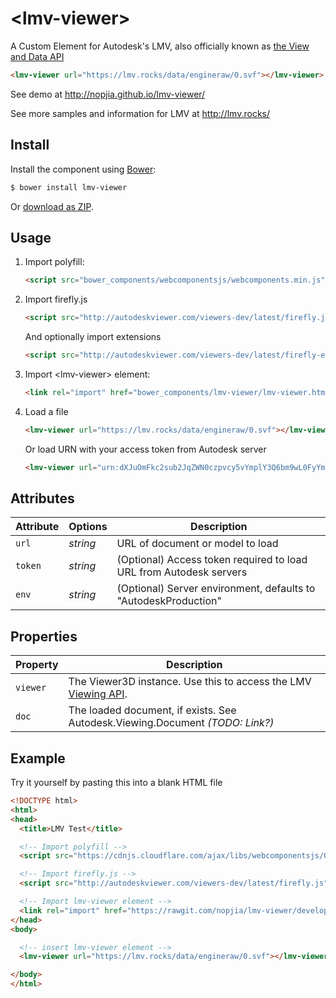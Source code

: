 # &lt;lmv-viewer&gt;

A Custom Element for Autodesk's LMV, also officially known as [the View and Data API](http://developer-autodesk.github.io/)

```html
<lmv-viewer url="https://lmv.rocks/data/engineraw/0.svf"></lmv-viewer>
```

See demo at http://nopjia.github.io/lmv-viewer/

See more samples and information for LMV at http://lmv.rocks/

## Install

Install the component using [Bower](http://bower.io/):

```sh
$ bower install lmv-viewer
```

Or [download as ZIP](https://github.com/nopjia/lmv-viewer/archive/master.zip).

## Usage

1. Import polyfill:
    ```html
    <script src="bower_components/webcomponentsjs/webcomponents.min.js"></script>
    ```

1. Import firefly.js
    ```html
    <script src="http://autodeskviewer.com/viewers-dev/latest/firefly.js"></script>
    ```
    And optionally import extensions
    ```html
    <script src="http://autodeskviewer.com/viewers-dev/latest/firefly-extensions.js"></script>
    ```

1. Import &lt;lmv-viewer&gt; element:
    ```html
    <link rel="import" href="bower_components/lmv-viewer/lmv-viewer.html">
    ```

1. Load a file
    ```html
    <lmv-viewer url="https://lmv.rocks/data/engineraw/0.svf"></lmv-viewer>
    ```
    Or load URN with your access token from Autodesk server
    ```html
    <lmv-viewer url="urn:dXJuOmFkc2sub2JqZWN0czpvcy5vYmplY3Q6bm9wL0FyYm9yUHJlc3MuZHdm" token="7twj3okWPRkbBMtpfUSN5hZkcAkv"></lmv-viewer>
    ```

## Attributes

Attribute | Options  | Description
---       | ---      | ---
`url`     | *string* | URL of document or model to load
`token`   | *string* | (Optional) Access token required to load URL from Autodesk servers
`env`     | *string* | (Optional) Server environment, defaults to "AutodeskProduction"

## Properties

Property  | Description
---       | ---
`viewer`  | The Viewer3D instance. Use this to access the LMV [Viewing API](https://s3.amazonaws.com/autodesk.viewingservice.viewers.prod/1.2.13/docs/index.html).
`doc`     | The loaded document, if exists. See Autodesk.Viewing.Document _(TODO: Link?)_

## Example

Try it yourself by pasting this into a blank HTML file
```html
<!DOCTYPE html>
<html>
<head>
  <title>LMV Test</title>

  <!-- Import polyfill -->
  <script src="https://cdnjs.cloudflare.com/ajax/libs/webcomponentsjs/0.7.3/webcomponents.min.js"></script>

  <!-- Import firefly.js -->
  <script src="http://autodeskviewer.com/viewers-dev/latest/firefly.js"></script>

  <!-- Import lmv-viewer element -->
  <link rel="import" href="https://rawgit.com/nopjia/lmv-viewer/develop/lmv-viewer.html">
</head>
<body>

  <!-- insert lmv-viewer element -->
  <lmv-viewer url="https://lmv.rocks/data/engineraw/0.svf"></lmv-viewer>

</body>
</html>
```
